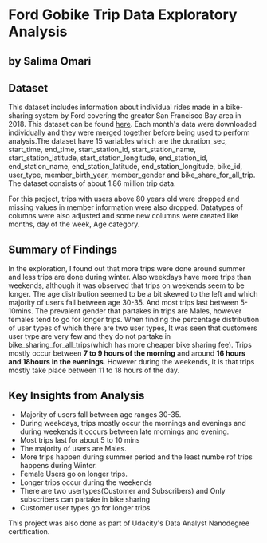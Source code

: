 # Ford Gobike Trip Data Exploratory Analysis
## by Salima Omari


## Dataset

This dataset includes information about individual rides made in a bike-sharing system by Ford covering the greater San Francisco Bay area in 2018. This dataset can be found <a href="https://s3.amazonaws.com/fordgobike-data/index.html">here</a>. Each month's data were downloaded individually and they were merged together before being used to perform analysis.The dataset have 15 variables which are the duration_sec, start_time, end_time, start_station_id, start_station_name, start_station_latitude, start_station_longitude, end_station_id, end_station_name, end_station_latitude, end_station_longitude, bike_id, user_type, member_birth_year, member_gender and bike_share_for_all_trip. The dataset consists of about 1.86 million trip data. 

For this project, trips with users above 80 years old were dropped and missing values in member information were also dropped. Datatypes of columns were also adjusted and some new columns were created like months, day of the week, Age category.


## Summary of Findings

In the exploration, I found out that more trips were done around summer and less trips are done during winter. Also weekdays have more trips than weekends, although it was observed that trips on weekends seem to be longer. The age distribution seemed to be a bit skewed to the left and which majority of users fall between age 30-35. And most trips last between 5-10mins. The prevalent gender that partakes in trips are Males, however females tend to go for longer trips. When finding the percentage distribution of user types of which there are two user types, It was seen that customers user type are very few and they do not partake in bike_sharing_for_all_trips(which has more cheaper bike sharing fee). Trips mostly occur between **7 to 9 hours of the morning** and around **16 hours and 18hours in the evenings**. However during the weekends, It is that trips mostly take place between 11 to 18 hours of the day.


## Key Insights from Analysis
- Majority of users fall between age ranges 30-35.
- During weekdays, trips mostly occur the mornings and evenings and during weekends it occurs between late mornings and evening.
- Most trips last for about 5 to 10 mins
- The majority of users are Males.
- More trips happen during summer period and the least numbe rof trips happens during Winter.
- Female Users go on longer trips. 
- Longer trips occur during the weekends
- There are two usertypes(Customer and Subscribers) and Only subscribers can partake in bike sharing
- Customer user types go for longer trips

This project was also done as part of Udacity's Data Analyst Nanodegree certification.


